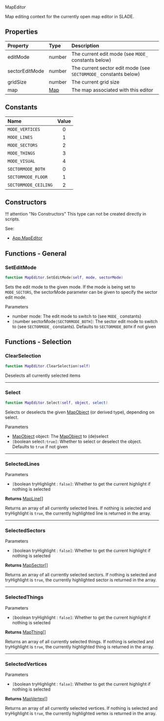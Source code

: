<article-head>MapEditor</article-head>

Map editing context for the currently open map editor in SLADE.

## Properties

| Property | Type | Description |
|:---------|:-----|:------------|
<prop class="ro">editMode</prop>        | <type>number</type> | The current edit mode (see `MODE_` constants below)
<prop class="ro">sectorEditMode</prop>  | <type>number</type> | The current sector edit mode (see `SECTORMODE_` constants below)
<prop class="ro">gridSize</prop>        | <type>number</type> | The current grid size
<prop class="ro">map</prop>             | <type>[Map](Map.md)</type> | The map associated with this editor

## Constants

| Name | Value |
|:-----|:-----:|
`MODE_VERTICES` | 0
`MODE_LINES` | 1
`MODE_SECTORS` | 2
`MODE_THINGS` | 3
`MODE_VISUAL` | 4
`SECTORMODE_BOTH` | 0
`SECTORMODE_FLOOR` | 1
`SECTORMODE_CEILING` | 2

## Constructors

!!! attention "No Constructors"
    This type can not be created directly in scripts.

<listhead>See:</listhead>

* [App.MapEditor](../Namespaces/App.md#mapeditor)

## Functions - General

### SetEditMode

```lua
function MapEditor.SetEditMode(self, mode, sectorMode)
```

Sets the edit mode to the given <arg>mode</arg>. If the mode is being set to `MODE_SECTORS`, the <arg>sectorMode</arg> parameter can be given to specify the sector edit mode.

<listhead>Parameters</listhead>

* <type>number</type> <arg>mode</arg>: The edit mode to switch to (see `MODE_` constants)
* `[`<type>number</type> <arg>sectorMode</arg>`|SECTORMODE_BOTH]`: The sector edit mode to switch to (see `SECTORMODE_` constants). Defaults to `SECTORMODE_BOTH` if not given

## Functions - Selection

### ClearSelection

```lua
function MapEditor.ClearSelection(self)
```

Deselects all currently selected items

---
### Select

```lua
function MapEditor.Select(self, object, select)
```

Selects or deselects the given <type>[MapObject](MapObject.md)</type> (or derived type), depending on <arg>select</arg>.

<listhead>Parameters</listhead>

* <type>[MapObject](MapObject.md)</type> <arg>object</arg>: The <type>[MapObject](MapObject.md)</type> to (de)select
* `[`<type>boolean</type> <arg>select</arg>`:true]`: Whether to select or deselect the object. Defaults to `true` if not given

---
### SelectedLines

<listhead>Parameters</listhead>

* `[`<type>boolean</type> <arg>tryHighlight</arg> : `false]`: Whether to get the current highlight if nothing is selected

**Returns** <type>[MapLine](MapLine.md)\[\]</type>

Returns an array of all currently selected lines. If nothing is selected and <arg>tryHighlight</arg> is `true`, the currently highlighted line is returned in the array.

---
### SelectedSectors

<listhead>Parameters</listhead>

* `[`<type>boolean</type> <arg>tryHighlight</arg> : `false]`: Whether to get the current highlight if nothing is selected

**Returns** <type>[MapSector](MapSector.md)\[\]</type>

Returns an array of all currently selected sectors. If nothing is selected and <arg>tryHighlight</arg> is `true`, the currently highlighted sector is returned in the array.

---
### SelectedThings

<listhead>Parameters</listhead>

* `[`<type>boolean</type> <arg>tryHighlight</arg> : `false]`: Whether to get the current highlight if nothing is selected

**Returns** <type>[MapThing](MapThing.md)\[\]</type>

Returns an array of all currently selected things. If nothing is selected and <arg>tryHighlight</arg> is `true`, the currently highlighted thing is returned in the array.

---
### SelectedVertices

<listhead>Parameters</listhead>

* `[`<type>boolean</type> <arg>tryHighlight</arg> : `false]`: Whether to get the current highlight if nothing is selected

**Returns** <type>[MapVertex](MapVertex.md)\[\]</type>

Returns an array of all currently selected vertices. If nothing is selected and <arg>tryHighlight</arg> is `true`, the currently highlighted vertex is returned in the array.
